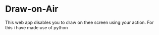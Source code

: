 # Draw-on-Air
This web app disables you to draw on thee screen using your action. For this i have made use of python

